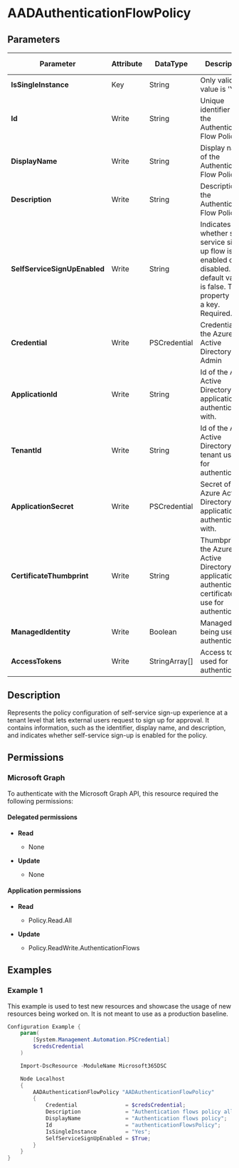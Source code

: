 ﻿# AADAuthenticationFlowPolicy

## Parameters

| Parameter | Attribute | DataType | Description | Allowed Values |
| --- | --- | --- | --- | --- |
| **IsSingleInstance** | Key | String | Only valid value is 'Yes'. | `Yes` |
| **Id** | Write | String | Unique identifier of the Authentication Flow Policy. | |
| **DisplayName** | Write | String | Display name of the Authentication Flow Policy. | |
| **Description** | Write | String | Description of the Authentication Flow Policy. | |
| **SelfServiceSignUpEnabled** | Write | String | Indicates whether self-service sign-up flow is enabled or disabled. The default value is false. This property isn't a key. Required. | |
| **Credential** | Write | PSCredential | Credentials of the Azure Active Directory Admin | |
| **ApplicationId** | Write | String | Id of the Azure Active Directory application to authenticate with. | |
| **TenantId** | Write | String | Id of the Azure Active Directory tenant used for authentication. | |
| **ApplicationSecret** | Write | PSCredential | Secret of the Azure Active Directory application to authenticate with. | |
| **CertificateThumbprint** | Write | String | Thumbprint of the Azure Active Directory application's authentication certificate to use for authentication. | |
| **ManagedIdentity** | Write | Boolean | Managed ID being used for authentication. | |
| **AccessTokens** | Write | StringArray[] | Access token used for authentication. | |

## Description

Represents the policy configuration of self-service sign-up experience at a tenant level that lets external users request to sign up for approval. It contains information, such as the identifier, display name, and description, and indicates whether self-service sign-up is enabled for the policy.

## Permissions

### Microsoft Graph

To authenticate with the Microsoft Graph API, this resource required the following permissions:

#### Delegated permissions

- **Read**

    - None

- **Update**

    - None

#### Application permissions

- **Read**

    - Policy.Read.All

- **Update**

    - Policy.ReadWrite.AuthenticationFlows

## Examples

### Example 1

This example is used to test new resources and showcase the usage of new resources being worked on.
It is not meant to use as a production baseline.

```powershell
Configuration Example {
    param(
        [System.Management.Automation.PSCredential]
        $credsCredential
    )

    Import-DscResource -ModuleName Microsoft365DSC

    Node Localhost
    {
        AADAuthenticationFlowPolicy "AADAuthenticationFlowPolicy"
        {
            Credential               = $credsCredential;
            Description              = "Authentication flows policy allows modification of settings related to authentication flows in AAD tenant, such as self-service sign up configuration.";
            DisplayName              = "Authentication flows policy";
            Id                       = "authenticationFlowsPolicy";
            IsSingleInstance         = "Yes";
            SelfServiceSignUpEnabled = $True;
        }
    }
}
```

